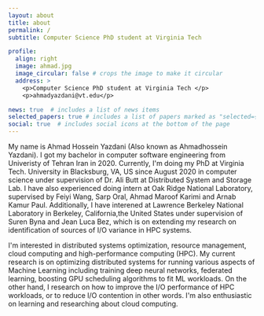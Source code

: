 ```yaml
---
layout: about
title: about
permalink: /
subtitle: Computer Science PhD student at Virginia Tech

profile:
  align: right
  image: ahmad.jpg
  image_circular: false # crops the image to make it circular
  address: >
    <p>Computer Science PhD student at Virginia Tech </p>
    <p>ahmadyazdani@vt.edu</p>

news: true  # includes a list of news items
selected_papers: true # includes a list of papers marked as "selected={true}"
social: true  # includes social icons at the bottom of the page
---
```


My name is Ahmad Hossein Yazdani (Also known as Ahmadhossein Yazdani). I got my bachelor in computer software engineering from Univeristy of Tehran Iran in 2020. Currently, I'm doing my PhD at Virginia Tech. University in Blacksburg, VA, US since August 2020 in computer science under supervision of Dr. Ali Butt at Distributed System and Storage Lab. I have also experienced doing intern at Oak Ridge National Laboratory, supervised by Feiyi Wang, Sarp Oral, Ahmad Maroof Karimi and Arnab Kamur Paul. Additionally, I have interened at Lawrence Berkeley National Laboratory in Berkeley, California,the United States under supervision of Suren Byna and Jean Luca Bez, which is on extending my research on identification of sources of I/O variance in HPC systems.

I'm interested in distributed systems optimization, resource management, cloud computing and high-performance computing (HPC). My current research is on optimizing distributed systems for running various aspects of Machine Learning including training deep neural networks, federated learning, boosting GPU scheduling algorithms to fit ML workloads. On the other hand, I research on how to improve the I/O performance of HPC workloads, or to reduce I/O contention in other words. I'm also enthusiastic on learning and researching about cloud computing.
